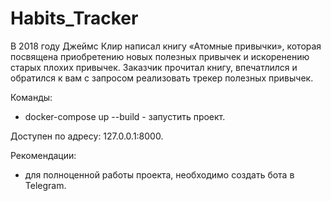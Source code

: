 # Habits_Tracker
В 2018 году Джеймс Клир написал книгу «Атомные привычки», которая посвящена приобретению новых полезных привычек и искоренению старых плохих привычек. Заказчик прочитал книгу, впечатлился и обратился к вам с запросом реализовать трекер полезных привычек.

Команды:

- docker-compose up --build - запустить проект.

Доступен по адресу: 127.0.0.1:8000.

Рекомендации:

- для полноценной работы проекта, необходимо создать бота в Telegram.
